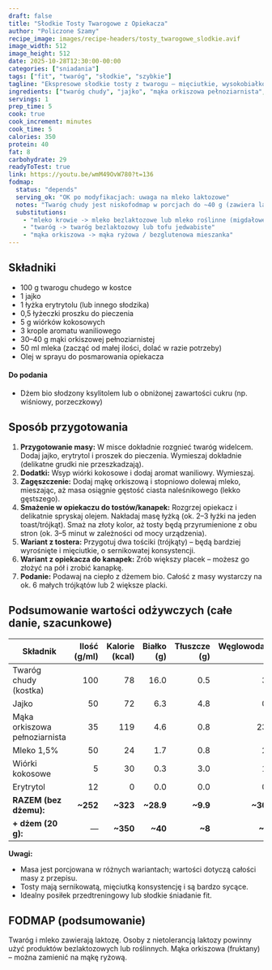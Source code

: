 ```yaml
---
draft: false
title: "Słodkie Tosty Twarogowe z Opiekacza"
author: "Policzone Szamy"
recipe_image: images/recipe-headers/tosty_twarogowe_slodkie.avif
image_width: 512
image_height: 512
date: 2025-10-28T12:30:00-00:00
categories: ["sniadania"]
tags: ["fit", "twaróg", "słodkie", "szybkie"]
tagline: "Ekspresowe słodkie tosty z twarogu – mięciutkie, wysokobiałkowe i niskokalaryczne."
ingredients: ["twaróg chudy", "jajko", "mąka orkiszowa pełnoziarnista", "mleko", "wiórki kokosowe"]
servings: 1
prep_time: 5
cook: true
cook_increment: minutes
cook_time: 5
calories: 350
protein: 40
fat: 8
carbohydrate: 29
readyToTest: true
link: https://youtu.be/wmM49OvW780?t=136
fodmap:
  status: "depends"
  serving_ok: "OK po modyfikacjach: uwaga na mleko laktozowe"
  notes: "Twaróg chudy jest niskofodmap w porcjach do ~40 g (zawiera laktozę, ale w małych ilościach). W tym przepisie używamy ok. 100 g twarogu, co może być za dużo dla osób wrażliwych na laktozę. Mleko krowie jest wysokofodmap (laktoza). Mąka orkiszowa zawiera gluten i może zawierać fruktany, ale w niewielkich ilościach jest zwykle tolerowana."
  substitutions:
    - "mleko krowie -> mleko bezlaktozowe lub mleko roślinne (migdałowe, ryżowe)"
    - "twaróg -> twaróg bezlaktozowy lub tofu jedwabiste"
    - "mąka orkiszowa -> mąka ryżowa / bezglutenowa mieszanka"
---
```


## Składniki
* 100 g twarogu chudego w kostce
* 1 jajko
* 1 łyżka erytrytolu (lub innego słodzika)
* 0,5 łyżeczki proszku do pieczenia
* 5 g wiórków kokosowych
* 3 krople aromatu waniliowego
* 30–40 g mąki orkiszowej pełnoziarnistej
* 50 ml mleka (zacząć od małej ilości, dolać w razie potrzeby)
* Olej w sprayu do posmarowania opiekacza

#### Do podania
* Dżem bio słodzony ksylitolem lub o obniżonej zawartości cukru (np. wiśniowy, porzeczkowy)

## Sposób przygotowania
1. **Przygotowanie masy:** W misce dokładnie rozgnieć twaróg widelcem. Dodaj jajko, erytrytol i proszek do pieczenia. Wymieszaj dokładnie (delikatne grudki nie przeszkadzają).
2. **Dodatki:** Wsyp wiórki kokosowe i dodaj aromat waniliowy. Wymieszaj.
3. **Zagęszczenie:** Dodaj mąkę orkiszową i stopniowo dolewaj mleko, mieszając, aż masa osiągnie gęstość ciasta naleśnikowego (lekko gęstszego).
4. **Smażenie w opiekaczu do tostów/kanapek:** Rozgrzej opiekacz i delikatnie spryskaj olejem. Nakładaj masę łyżką (ok. 2–3 łyżki na jeden toast/trójkąt). Smaż na złoty kolor, aż tosty będą przyrumienione z obu stron (ok. 3–5 minut w zależności od mocy urządzenia).
5. **Wariant z tostera:** Przygotuj dwa tościki (trójkąty) – będą bardziej wyrośnięte i mięciutkie, o sernikowatej konsystencji.
6. **Wariant z opiekacza do kanapek:** Zrób większy placek – możesz go złożyć na pół i zrobić kanapkę.
7. **Podanie:** Podawaj na ciepło z dżemem bio. Całość z masy wystarczy na ok. 6 małych trójkątów lub 2 większe placki.

## Podsumowanie wartości odżywczych (całe danie, szacunkowe)

| Składnik              | Ilość (g/ml) | Kalorie (kcal) | Białko (g) | Tłuszcze (g) | Węglowodany (g) |
|-----------------------|-------------:|---------------:|-----------:|-------------:|----------------:|
| Twaróg chudy (kostka) | 100          | 78             | 16.0       | 0.5          | 3.0             |
| Jajko                 | 50           | 72             | 6.3        | 4.8          | 0.4             |
| Mąka orkiszowa pełnoziarnista | 35   | 119            | 4.6        | 0.8          | 23.8            |
| Mleko 1,5%            | 50           | 24             | 1.7        | 0.8          | 2.4             |
| Wiórki kokosowe       | 5            | 30             | 0.3        | 3.0          | 1.1             |
| Erytrytol             | 12           | 0              | 0.0        | 0.0          | 0.0             |
| **RAZEM (bez dżemu):**| **~252**     | **~323**       | **~28.9**  | **~9.9**     | **~30.7**       |
| **+ dżem (20 g):**    | —            | **~350**       | **~40**    | **~8**       | **~28**         |

**Uwagi:**
- Masa jest porcjowana w różnych wariantach; wartości dotyczą całości masy z przepisu.
- Tosty mają sernikowatą, mięciutką konsystencję i są bardzo sycące.
- Idealny posiłek przedtreningowy lub słodkie śniadanie fit.

## FODMAP (podsumowanie)
Twaróg i mleko zawierają laktozę. Osoby z nietolerancją laktozy powinny użyć produktów bezlaktozowych lub roślinnych. Mąka orkiszowa (fruktany) – można zamienić na mąkę ryżową.
